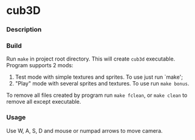 # cub3D

### Description


 
### Build

Run `make` in project root directory. This will create `cub3d` executable. Program supports 2 mods:

1. Test mode with simple textures and sprites. To use just run `make';
2. "Play" mode with several sprites and textures. To use run `make bonus`.
 
To remove all files created by program run `make fclean`, or `make clean` to remove all except executable.
 
### Usage

Use W, A, S, D and mouse or numpad arrows to move camera.
